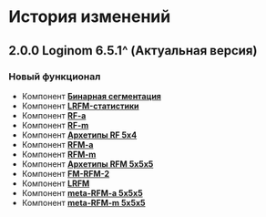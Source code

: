# История изменений

## 2.0.0 Loginom 6.5.1^ (Актуальная версия)

### **Новый функционал**

* Компонент **[Бинарная сегментация](./docs/Loginom%20RFM%20Kit.pdf)**
* Компонент **[LRFM-статистики](./docs/Loginom%20RFM%20Kit.pdf)**
* Компонент **[RF-a](./docs/Loginom%20RFM%20Kit.pdf)**
* Компонент **[RF-m](./docs/Loginom%20RFM%20Kit.pdf)**
* Компонент **[Архетипы RF 5x4](./docs/Loginom%20RFM%20Kit.pdf)**
* Компонент **[RFM-a](./docs/Loginom%20RFM%20Kit.pdf)**
* Компонент **[RFM-m](./docs/Loginom%20RFM%20Kit.pdf)**
* Компонент **[Архетипы RFM 5x5x5](./docs/Loginom%20RFM%20Kit.pdf)**
* Компонент **[FM-RFM-2](./docs/Loginom%20RFM%20Kit.pdf)**
* Компонент **[LRFM](./docs/Loginom%20RFM%20Kit.pdf)**
* Компонент **[meta-RFM-a 5x5x5](./docs/Loginom%20RFM%20Kit.pdf)**
* Компонент **[meta-RFM-m 5x5x5](./docs/Loginom%20RFM%20Kit.pdf)**